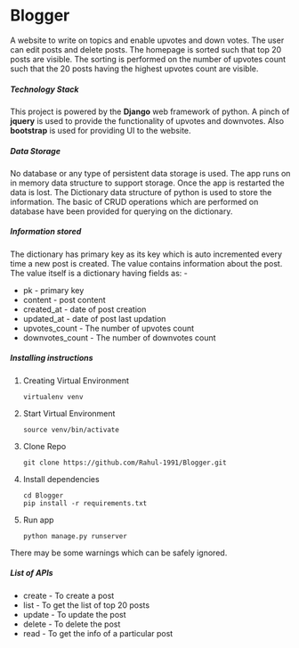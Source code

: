 # Blogger
A website to write on topics and enable upvotes and down votes.
The user can edit posts and delete posts.
The homepage is sorted such that top 20 posts are visible. The sorting is performed on the number of upvotes count such that the 20 posts having the highest upvotes count are visible.

##### Technology Stack
This project is powered by the **Django** web framework of python. A pinch of **jquery** is used to provide the functionality of upvotes and downvotes. Also **bootstrap** is used for providing UI to the website.

##### Data Storage
No database or any type of persistent data storage is used. The app runs on in memory data structure to support storage. Once the app is restarted the data is lost.
The Dictionary data structure of python is used to store the information. The basic of CRUD operations which are performed on database have been provided for querying on the dictionary.

##### Information stored
The dictionary has primary key as its key which is auto incremented every time a new post is created.
The value contains information about the post. The value itself is a dictionary having fields as: -
* pk - primary key
* content - post content
* created_at - date of post creation
* updated_at - date of post last updation
* upvotes_count - The number of upvotes count
* downvotes_count - The number of downvotes count

##### Installing instructions
1. Creating Virtual Environment
    ```
    virtualenv venv
    ```
2. Start Virtual Environment
    ```
    source venv/bin/activate
    ```
3. Clone Repo
    ```
    git clone https://github.com/Rahul-1991/Blogger.git
    ```
4. Install dependencies
    ```
    cd Blogger
    pip install -r requirements.txt
    ```
5. Run app
    ```
    python manage.py runserver
    ```

There may be some warnings which can be safely ignored.


##### List of APIs
* create - To create a post
* list - To get the list of top 20 posts
* update - To update the post
* delete - To delete the post
* read - To get the info of a particular post

